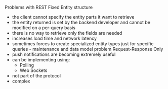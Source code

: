 Problems with REST
Fixed Entity structure
- the client cannot specify the entity parts it want to retrieve
- the entity returned is set by the backend developer and cannot be modified on a per-query basis
- there is no way to retrieve only the fields are needed
- increases load time and network latency
- sometimes forces to create specialized entity types just for specific queries - maintenance and data model problem
Request-Response Only
- push notifications are becoming extremely useful
- can be implementing using:
	- Polling
	- Web Sockets
- not part of the protocol
- complex
